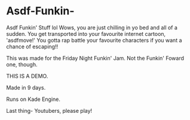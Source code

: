 # Asdf-Funkin-
Asdf Funkin' Stuff lol
Wows, you are just chilling in yo bed and all of a sudden. You get transported into your favourite internet cartoon, 'asdfmove!' You gotta rap battle your favourite characters if you want a chance of escaping!!


This was made for the Friday Night Funkin' Jam. Not the Funkin' Foward one, though.


THIS IS A DEMO.


Made in 9 days.


Runs on Kade Engine.


Last thing- Youtubers, please play!
